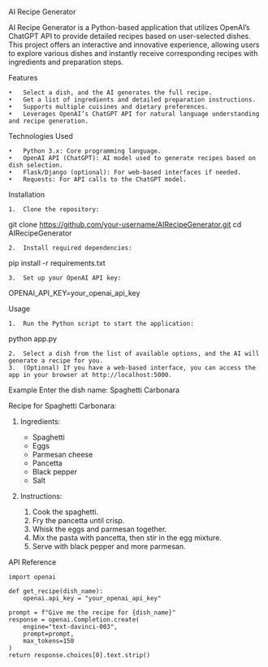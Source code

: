 AI Recipe Generator

AI Recipe Generator is a Python-based application that utilizes OpenAI’s ChatGPT API to provide detailed recipes based on user-selected dishes. This project offers an interactive and innovative experience, allowing users to explore various dishes and instantly receive corresponding recipes with ingredients and preparation steps.

Features

	•	Select a dish, and the AI generates the full recipe.
	•	Get a list of ingredients and detailed preparation instructions.
	•	Supports multiple cuisines and dietary preferences.
	•	Leverages OpenAI’s ChatGPT API for natural language understanding and recipe generation.

Technologies Used

	•	Python 3.x: Core programming language.
	•	OpenAI API (ChatGPT): AI model used to generate recipes based on dish selection.
	•	Flask/Django (optional): For web-based interfaces if needed.
	•	Requests: For API calls to the ChatGPT model.

Installation

	1.	Clone the repository:
 git clone https://github.com/your-username/AIRecipeGenerator.git
cd AIRecipeGenerator

	2.	Install required dependencies:
 pip install -r requirements.txt
 
	3.	Set up your OpenAI API key:
 OPENAI_API_KEY=your_openai_api_key
 
 Usage
 
    1.	Run the Python script to start the application:
  python app.py
  
    2.	Select a dish from the list of available options, and the AI will generate a recipe for you.
   	3.	(Optional) If you have a web-based interface, you can access the app in your browser at http://localhost:5000.

  Example
    Enter the dish name: Spaghetti Carbonara

Recipe for Spaghetti Carbonara:
1. Ingredients:
   - Spaghetti
   - Eggs
   - Parmesan cheese
   - Pancetta
   - Black pepper
   - Salt

2. Instructions:
   1. Cook the spaghetti.
   2. Fry the pancetta until crisp.
   3. Whisk the eggs and parmesan together.
   4. Mix the pasta with pancetta, then stir in the egg mixture.
   5. Serve with black pepper and more parmesan.
  
API Reference

    import openai

    def get_recipe(dish_name):
        openai.api_key = "your_openai_api_key"
    
    prompt = f"Give me the recipe for {dish_name}"
    response = openai.Completion.create(
        engine="text-davinci-003",
        prompt=prompt,
        max_tokens=150
    )
    return response.choices[0].text.strip()


   	
